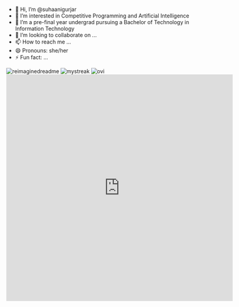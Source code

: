 - 👋 Hi, I’m @suhaanigurjar
- 👀 I’m interested in Competitive Programming and Artificial Intelligence
- 🌱 I’m a pre-final year undergrad pursuing a Bachelor of Technology in Information Technology
- 💞️ I’m looking to collaborate on ...
- 📫 How to reach me ...
- 😄 Pronouns: she/her
- ⚡ Fun fact: ...
<img src="https://myreadme.vercel.app/api/embed/suhaanigurjar?panels=userstatistics,toprepositories,toplanguages,commitgraph" alt="reimaginedreadme" />
<!---
suhaanigurjar/suhaanigurjar is a ✨ special ✨ repository because its `README.md` (this file) appears on your GitHub profile.
You can click the Preview link to take a look at your changes.

--->
<!---[](https://github.com/suhaanigurjar/suhaanigurjar/blob/main/asci_page-0001.jpg)--->
<img src="https://github-readme-streak-stats.herokuapp.com/?user=suhaanigurjar&theme=tokyonight" alt="mystreak"/>
<img src="https://github-readme-stats.vercel.app/api/top-langs?username=suhaanigurjar&show_icons=true&locale=en&layout=compact&theme=chartreuse-dark" alt="ovi" />
<iframe width="600" height="600" src="https://ionicabizau.github.io/github-profile-languages/api.html?suhaanigurjar" frameborder="0"></iframe>
